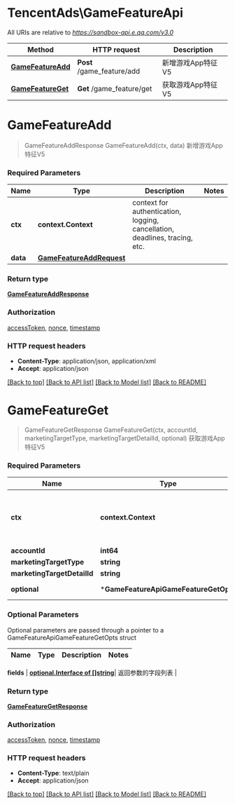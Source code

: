 # TencentAds\GameFeatureApi

All URIs are relative to *https://sandbox-api.e.qq.com/v3.0*

Method | HTTP request | Description
------------- | ------------- | -------------
[**GameFeatureAdd**](GameFeatureApi.md#GameFeatureAdd) | **Post** /game_feature/add | 新增游戏App特征V5
[**GameFeatureGet**](GameFeatureApi.md#GameFeatureGet) | **Get** /game_feature/get | 获取游戏App特征V5


# **GameFeatureAdd**
> GameFeatureAddResponse GameFeatureAdd(ctx, data)
新增游戏App特征V5

### Required Parameters

Name | Type | Description  | Notes
------------- | ------------- | ------------- | -------------
 **ctx** | **context.Context** | context for authentication, logging, cancellation, deadlines, tracing, etc.
  **data** | [**GameFeatureAddRequest**](GameFeatureAddRequest.md)|  | 

### Return type

[**GameFeatureAddResponse**](GameFeatureAddResponse.md)

### Authorization

[accessToken](../README.md#accessToken), [nonce](../README.md#nonce), [timestamp](../README.md#timestamp)

### HTTP request headers

 - **Content-Type**: application/json, application/xml
 - **Accept**: application/json

[[Back to top]](#) [[Back to API list]](../README.md#documentation-for-api-endpoints) [[Back to Model list]](../README.md#documentation-for-models) [[Back to README]](../README.md)

# **GameFeatureGet**
> GameFeatureGetResponse GameFeatureGet(ctx, accountId, marketingTargetType, marketingTargetDetailId, optional)
获取游戏App特征V5

### Required Parameters

Name | Type | Description  | Notes
------------- | ------------- | ------------- | -------------
 **ctx** | **context.Context** | context for authentication, logging, cancellation, deadlines, tracing, etc.
  **accountId** | **int64**|  | 
  **marketingTargetType** | **string**|  | 
  **marketingTargetDetailId** | **string**|  | 
 **optional** | ***GameFeatureApiGameFeatureGetOpts** | optional parameters | nil if no parameters

### Optional Parameters
Optional parameters are passed through a pointer to a GameFeatureApiGameFeatureGetOpts struct

Name | Type | Description  | Notes
------------- | ------------- | ------------- | -------------



 **fields** | [**optional.Interface of []string**](string.md)| 返回参数的字段列表 | 

### Return type

[**GameFeatureGetResponse**](GameFeatureGetResponse.md)

### Authorization

[accessToken](../README.md#accessToken), [nonce](../README.md#nonce), [timestamp](../README.md#timestamp)

### HTTP request headers

 - **Content-Type**: text/plain
 - **Accept**: application/json

[[Back to top]](#) [[Back to API list]](../README.md#documentation-for-api-endpoints) [[Back to Model list]](../README.md#documentation-for-models) [[Back to README]](../README.md)

